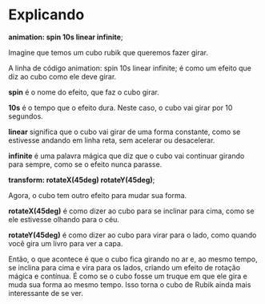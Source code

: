 # Explicando

**animation: spin 10s linear infinite**;

Imagine que temos um cubo rubik que queremos fazer girar. 

A linha de código animation: spin 10s linear infinite; 
é como um efeito que diz ao cubo como ele deve girar.

**spin**
é o nome do efeito, que faz o cubo girar.

**10s**
é o tempo que o efeito dura. Neste caso, o cubo vai girar por 10 segundos.

**linear**
significa que o cubo vai girar de uma forma constante, como se estivesse andando em linha reta, sem acelerar ou desacelerar.

**infinite**
é uma palavra mágica que diz que o cubo vai continuar girando para sempre, como se o efeito nunca parasse.

**transform: rotateX(45deg) rotateY(45deg)**;

Agora, o cubo tem outro efeito para mudar sua forma.

**rotateX(45deg)**
é como dizer ao cubo para se inclinar para cima, como se ele estivesse olhando para o céu.

**rotateY(45deg)**
é como dizer ao cubo para virar para o lado, como quando você gira um livro para ver a capa.

Então, o que acontece é que o cubo fica girando no ar e, ao mesmo tempo, se inclina para cima e vira para os lados, criando um efeito de rotação mágica e contínua. É como se o cubo fosse um truque  em que ele gira e muda sua forma ao mesmo tempo. Isso torna o cubo de Rubik ainda mais interessante de se ver.